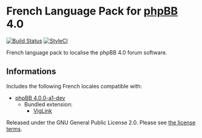 # French Language Pack for [phpBB](https://www.phpbb.com/) 4.0

[![Build Status](https://github.com/qiaeru/phpbb-language-fr/workflows/Validation/badge.svg?branch=master)](https://github.com/qiaeru/phpbb-language-fr/actions/) [![StyleCI](https://styleci.io/repos/70081134/shield?style=flat&branch=master)](https://styleci.io/repos/70081134)

French language pack to localise the phpBB 4.0 forum software.

## Informations

Includes the following French locales compatible with:

- [phpBB 4.0.0-a1-dev](https://github.com/phpbb/phpbb/tree/master)
  - Bundled extension:
    - [VigLink](https://github.com/phpbb-extensions/viglink)

Released under the GNU General Public License 2.0. Please see [the license terms](https://github.com/qiaeru/phpbb-language-fr/blob/master/language/fr/LICENSE).
